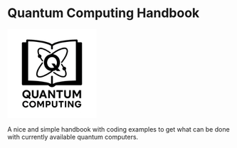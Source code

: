 # Quantum Computing Handbook

<img src="cover.png" alt="cover" width="200"/>

A nice and simple handbook with coding examples to get what can be done with currently available quantum computers.